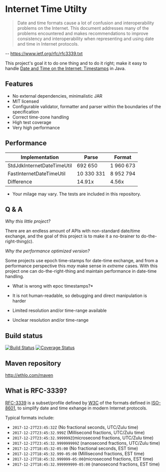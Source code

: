 # Internet Time Utilty

> Date and time formats cause a lot of confusion and interoperability problems on the Internet.
This document addresses many of the problems encountered and makes recommendations to improve consistency and interoperability when representing and using date and time in Internet protocols.

-- https://www.ietf.org/rfc/rfc3339.txt

This project's goal it to do one thing and to do it right; make it easy to handle [Date and Time on the Internet: Timestamps](https://www.ietf.org/rfc/rfc3339.txt) in Java.

## Features
* No external dependencies, minimalistic JAR
* MIT licensed
* Configurable validator, formatter and parser within the boundaries of the specification
* Correct time-zone handling
* High test coverage
* Very high performance

## Performance
Implementation | Parse | Format 
---------------|---------|-----------
StdJdkInternetDateTimeUtil |  692 650 | 1 960 673
FastInternetDateTimeUtil   | 10 330 331    | 8 952 794
Difference | 14.91x | 4.56x
* Your milage may vary. The tests are included in this repository.

## Q & A

*Why this little project?*

There are an endless amount of APIs with non-standard date/time exchange, and the goal of this project is to make it a no-brainer to do-the-right-thing(c).

*Why the performance optimized version?*

Some projects use epoch time-stamps for date-time exchange, and from a performance perspective this *may* make sense in *extreme* cases. With this project one can do-the-right-thing and maintain performance in date-time handling.

* What is wrong with epoc timestamps?*

* It is not human-readable, so debugging and direct manipulation is harder
* Limited resolution and/or time-range available
* Unclear resolution and/or time-range

## Build status
[![Build Status](https://travis-ci.org/ethlo/itu.png?branch=master)](https://travis-ci.org/ethlo/itu)
[![Coverage Status](https://coveralls.io/repos/github/ethlo/itu/badge.svg?branch=master)](https://coveralls.io/github/ethlo/itu?branch=master)

## Maven repository
http://ethlo.com/maven

## What is RFC-3339?
[RFC-3339](https://www.ietf.org/rfc/rfc3339.txt) is a subset/profile defined by [W3C](https://www.w3.org/) of the formats defined in [ISO-8601](http://www.iso.org/iso/home/standards/iso8601.htm), to simplify date and time exhange in modern Internet protocols. 

Typical formats include: 
* `2017-12-27T23:45:32Z` (No fractional seconds, UTC/Zulu time)
* `2017-12-27T23:45:32.999Z` (Millisecond fractions, UTC/Zulu time)
* `2017-12-27T23:45:32.999999Z`(microsecond fractions, UTC/Zulu time)
* `2017-12-27T23:45:32.999999999Z` (nanosecond fractions, UTC/Zulu time)
* `2017-12-27T18:45:32-05:00` (No fractional seconds, EST time)
* `2017-12-27T18:45:32.999-05:00` (Millisecond fractions, EST time)
* `2017-12-27T18:45:32.999999-05:00`(microsecond fractions, EST time)
* `2017-12-27T18:45:32.999999999-05:00` (nanosecond fractions, EST time)
